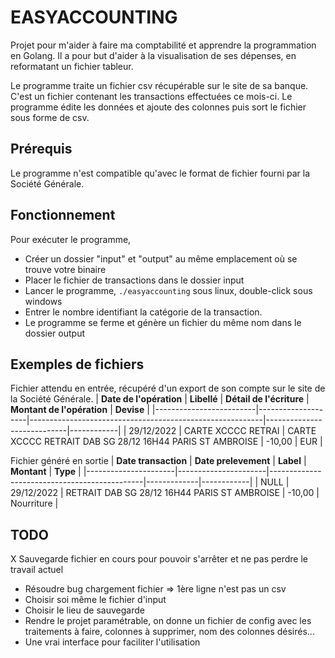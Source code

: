 # EASYACCOUNTING

Projet pour m'aider à faire ma comptabilité et apprendre la programmation en Golang.
Il a pour but d'aider à la visualisation de ses dépenses, en reformatant un fichier tableur.

Le programme traite un fichier csv récupérable sur le site de sa banque. C'est un fichier contenant les transactions effectuées ce mois-ci.
Le programme édite les données et ajoute des colonnes puis sort le fichier sous forme de csv.

## Prérequis
Le programme n'est compatible qu'avec le format de fichier fourni par la Société Générale.
 
## Fonctionnement

Pour exécuter le programme,

- Créer un dossier "input" et "output" au même emplacement où se trouve votre binaire
- Placer le fichier de transactions dans le dossier input
- Lancer le programme,  `./easyaccounting` sous linux, double-click sous windows
- Entrer le nombre identifiant la catégorie de la transaction.
- Le programme se ferme et génère un fichier du même nom dans le dossier output

## Exemples de fichiers

Fichier attendu en entrée, récupéré d'un export de son compte sur le site de la Société Générale.
| **Date de l'opération** | **Libellé**        | **Détail de l'écriture**                                 | **Montant de l'opération** | **Devise** |
|-------------------------|--------------------|----------------------------------------------------------|----------------------------|------------|
| 29/12/2022              | CARTE XCCCC RETRAI | CARTE XCCCC RETRAIT DAB SG 28/12 16H44 PARIS ST AMBROISE | -10,00                     | EUR        |


Fichier généré en sortie
| **Date transaction** | **Date prelevement** | **Label**                                    | **Montant** | **Type**   |
|----------------------|----------------------|----------------------------------------------|-------------|------------|
| NULL                 | 29/12/2022           | RETRAIT DAB SG 28/12 16H44 PARIS ST AMBROISE | -10,00      | Nourriture |

## TODO
X Sauvegarde fichier en cours pour pouvoir s'arrêter et ne pas perdre le travail actuel
- Résoudre bug chargement fichier => 1ère ligne n'est pas un csv
- Choisir soi même le fichier d'input
- Choisir le lieu de sauvegarde
- Rendre le projet paramétrable, on donne un fichier de config avec les traitements à faire, colonnes à supprimer, nom des colonnes désirés...
- Une vrai interface pour faciliter l'utilisation